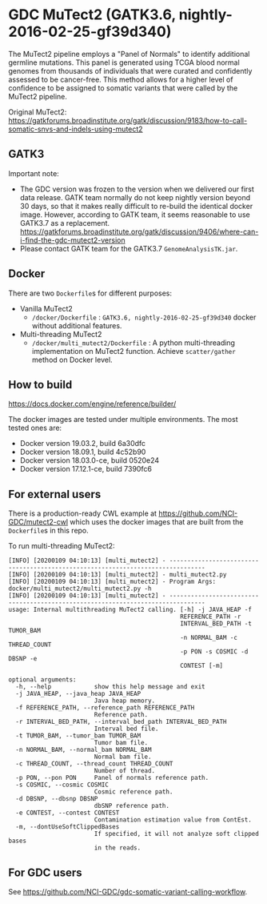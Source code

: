 # GDC MuTect2 (GATK3.6, nightly-2016-02-25-gf39d340)

The MuTect2 pipeline employs a "Panel of Normals" to identify additional germline mutations. This panel is generated using TCGA blood normal genomes from thousands of individuals that were curated and confidently assessed to be cancer-free. This method allows for a higher level of confidence to be assigned to somatic variants that were called by the MuTect2 pipeline.

Original MuTect2: https://gatkforums.broadinstitute.org/gatk/discussion/9183/how-to-call-somatic-snvs-and-indels-using-mutect2

## GATK3

Important note:

* The GDC version was frozen to the version when we delivered our first data release. GATK team normally do not keep nightly version beyond 30 days, so that it makes really difficult to re-build the identical docker image.
However, according to GATK team, it seems reasonable to use GATK3.7 as a replacement.
https://gatkforums.broadinstitute.org/gatk/discussion/9406/where-can-i-find-the-gdc-mutect2-version
* Please contact GATK team for the GATK3.7 `GenomeAnalysisTK.jar`.

## Docker

There are two `Dockerfile`s for different purposes:

* Vanilla MuTect2
  * `/docker/Dockerfile` : `GATK3.6, nightly-2016-02-25-gf39d340` docker without additional features.
* Multi-threading MuTect2
  * `/docker/multi_mutect2/Dockerfile` : A python multi-threading implementation on MuTect2 function. Achieve `scatter/gather` method on Docker level.

## How to build

https://docs.docker.com/engine/reference/builder/

The docker images are tested under multiple environments. The most tested ones are:
* Docker version 19.03.2, build 6a30dfc
* Docker version 18.09.1, build 4c52b90
* Docker version 18.03.0-ce, build 0520e24
* Docker version 17.12.1-ce, build 7390fc6

## For external users

There is a production-ready CWL example at https://github.com/NCI-GDC/mutect2-cwl which uses the docker images that are built from the `Dockerfile`s in this repo.

To run multi-threading MuTect2:

```
[INFO] [20200109 04:10:13] [multi_mutect2] - --------------------------------------------------------------------------------
[INFO] [20200109 04:10:13] [multi_mutect2] - multi_mutect2.py
[INFO] [20200109 04:10:13] [multi_mutect2] - Program Args: docker/multi_mutect2/multi_mutect2.py -h
[INFO] [20200109 04:10:13] [multi_mutect2] - --------------------------------------------------------------------------------
usage: Internal multithreading MuTect2 calling. [-h] -j JAVA_HEAP -f
                                                REFERENCE_PATH -r
                                                INTERVAL_BED_PATH -t TUMOR_BAM
                                                -n NORMAL_BAM -c THREAD_COUNT
                                                -p PON -s COSMIC -d DBSNP -e
                                                CONTEST [-m]

optional arguments:
  -h, --help            show this help message and exit
  -j JAVA_HEAP, --java_heap JAVA_HEAP
                        Java heap memory.
  -f REFERENCE_PATH, --reference_path REFERENCE_PATH
                        Reference path.
  -r INTERVAL_BED_PATH, --interval_bed_path INTERVAL_BED_PATH
                        Interval bed file.
  -t TUMOR_BAM, --tumor_bam TUMOR_BAM
                        Tumor bam file.
  -n NORMAL_BAM, --normal_bam NORMAL_BAM
                        Normal bam file.
  -c THREAD_COUNT, --thread_count THREAD_COUNT
                        Number of thread.
  -p PON, --pon PON     Panel of normals reference path.
  -s COSMIC, --cosmic COSMIC
                        Cosmic reference path.
  -d DBSNP, --dbsnp DBSNP
                        dbSNP reference path.
  -e CONTEST, --contest CONTEST
                        Contamination estimation value from ContEst.
  -m, --dontUseSoftClippedBases
                        If specified, it will not analyze soft clipped bases
                        in the reads.
```

## For GDC users

See https://github.com/NCI-GDC/gdc-somatic-variant-calling-workflow.
